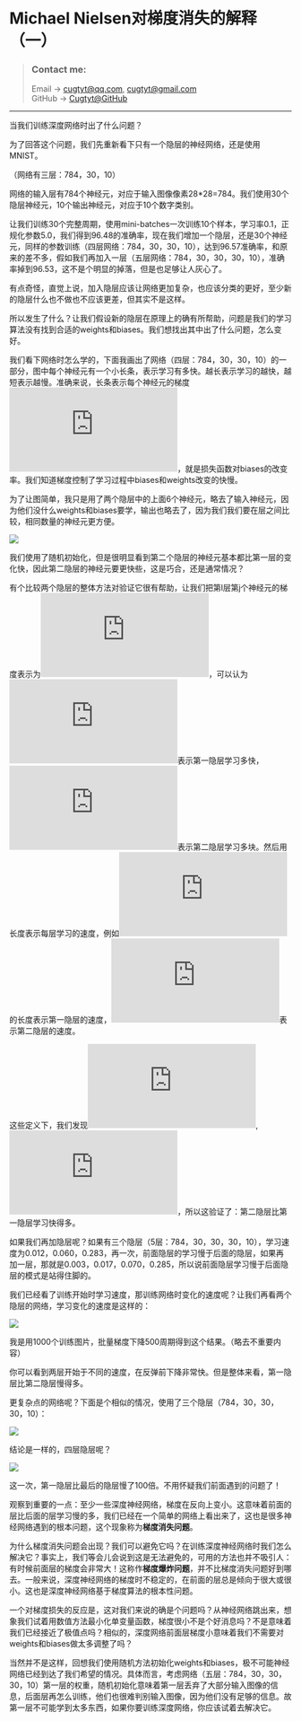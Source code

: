 # **Michael Nielsen对梯度消失的解释（一）**

> ### Contact me:  
> Email -> <cugtyt@qq.com>, <cugtyt@gmail.com>  
> GitHub -> [Cugtyt@GitHub](https://github.com/Cugtyt)

---

当我们训练深度网络时出了什么问题？

为了回答这个问题，我们先重新看下只有一个隐层的神经网络，还是使用MNIST。

（网络有三层：784，30，10）

网络的输入层有784个神经元，对应于输入图像像素28*28=784。我们使用30个隐层神经元，10个输出神经元，对应于10个数字类别。

让我们训练30个完整周期，使用mini-batches一次训练10个样本，学习率0.1，正规化参数5.0，我们得到96.48的准确率，现在我们增加一个隐层，还是30个神经元，同样的参数训练（四层网络：784，30，30，10），达到96.57准确率，和原来的差不多，假如我们再加入一层（五层网络：784，30，30，30，10），准确率掉到96.53，这不是个明显的掉落，但是也足够让人灰心了。

有点奇怪，直觉上说，加入隐层应该让网络更加复杂，也应该分类的更好，至少新的隐层什么也不做也不应该更差，但其实不是这样。

所以发生了什么？让我们假设新的隐层在原理上的确有所帮助，问题是我们的学习算法没有找到合适的weights和biases。我们想找出其中出了什么问题，怎么变好。

我们看下网络时怎么学的，下面我画出了网络（四层：784，30，30，10）的一部分，图中每个神经元有一个小长条，表示学习有多快。越长表示学习的越快，越短表示越慢。准确来说，长条表示每个神经元的梯度![](http://latex.codecogs.com/gif.latex?%5Cinline%20%5Cpartial%20C%20/%20%5Cpartial%20b)，就是损失函数对biases的改变率。我们知道梯度控制了学习过程中biases和weights改变的快慢。

为了让图简单，我只是用了两个隐层中的上面6个神经元，略去了输入神经元，因为他们没什么weights和biases要学，输出也略去了，因为我们我们要在层之间比较，相同数量的神经元更方便。

![](R/vanishing-gradient1.png)

我们使用了随机初始化，但是很明显看到第二个隐层的神经元基本都比第一层的变化快，因此第二隐层的神经元要更快些，这是巧合，还是通常情况？

有个比较两个隐层的整体方法对验证它很有帮助，让我们把第l层第j个神经元的梯度表示为![](http://latex.codecogs.com/gif.latex?%5Cinline%20%5Cdelta%5El_j%20%3D%20%5Cpartial%20C%20/%20%5Cpartial%20b%5El_j)，可以认为![](http://latex.codecogs.com/gif.latex?%5Cinline%20%5Cdelta%5E1)表示第一隐层学习多快，![](http://latex.codecogs.com/gif.latex?%5Cinline%20%5Cdelta%5E2)表示第二隐层学习多块。然后用长度表示每层学习的速度，例如![](http://latex.codecogs.com/gif.latex?%5Cinline%20%5C%7C%20%5Cdelta%5E1%20%5C%7C)的长度表示第一隐层的速度，![](http://latex.codecogs.com/gif.latex?%5Cinline%20%5C%7C%20%5Cdelta%5E2%20%5C%7C)表示第二隐层的速度。

这些定义下，我们发现![](http://latex.codecogs.com/gif.latex?%5Cinline%20%5C%7C%20%5Cdelta%5E1%20%5C%7C%20%3D%200.07%5Cldots),![](http://latex.codecogs.com/gif.latex?%5Cinline%20%5C%7C%20%5Cdelta%5E2%20%5C%7C%20%3D%200.31%5Cldots)，所以这验证了：第二隐层比第一隐层学习快得多。

如果我们再加隐层呢？如果有三个隐层（5层：784，30，30，30，10），学习速度为0.012，0.060，0.283，再一次，前面隐层的学习慢于后面的隐层，如果再加一层，那就是0.003，0.017，0.070，0.285，所以说前面隐层学习慢于后面隐层的模式是站得住脚的。

我们已经看了训练开始时学习速度，那训练网络时变化的速度呢？让我们再看两个隐层的网络，学习变化的速度是这样的：

![](R/vanishing-gradient2.png)

我是用1000个训练图片，批量梯度下降500周期得到这个结果。（略去不重要内容）

你可以看到两层开始于不同的速度，在反弹前下降非常快。但是整体来看，第一隐层比第二隐层慢得多。

更复杂点的网络呢？下面是个相似的情况，使用了三个隐层（784，30，30，30，10）：

![](R/vanishing-gradient3.png)

结论是一样的，四层隐层呢？

![](R/vanishing-gradient4.png)

这一次，第一隐层比最后的隐层慢了100倍。不用怀疑我们前面遇到的问题了！

观察到重要的一点：至少一些深度神经网络，梯度在反向上变小。这意味着前面的层比后面的层学习慢的多，我们已经在一个简单的网络上看出来了，这也是很多神经网络遇到的根本问题，这个现象称为**梯度消失问题**。

为什么梯度消失问题会出现？我们可以避免它吗？在训练深度神经网络时我们怎么解决它？事实上，我们等会儿会说到这是无法避免的，可用的方法也并不吸引人：有时候前面层的梯度会非常大！这称作**梯度爆炸问题**，并不比梯度消失问题好到哪去。一般来说，深度神经网络的梯度时不稳定的，在前面的层总是倾向于很大或很小。这也是深度神经网络基于梯度算法的根本性问题。

一个对梯度损失的反应是，这对我们来说的确是个问题吗？从神经网络跳出来，想象我们试着用数值方法最小化单变量函数，梯度很小不是个好消息吗？不是意味着我们已经接近了极值点吗？相似的，深度网络前面层梯度小意味着我们不需要对weights和biases做太多调整了吗？

当然并不是这样，回想我们使用随机方法初始化weights和biases，极不可能神经网络已经到达了我们希望的情况。具体而言，考虑网络（五层：784，30，30，30，10）第一层的权重，随机初始化意味着第一层丢弃了大部分输入图像的信息，后面层再怎么训练，他们也很难判别输入图像，因为他们没有足够的信息。故第一层不可能学到太多东西，如果你要训练深度网络，你应该试着去解决它。